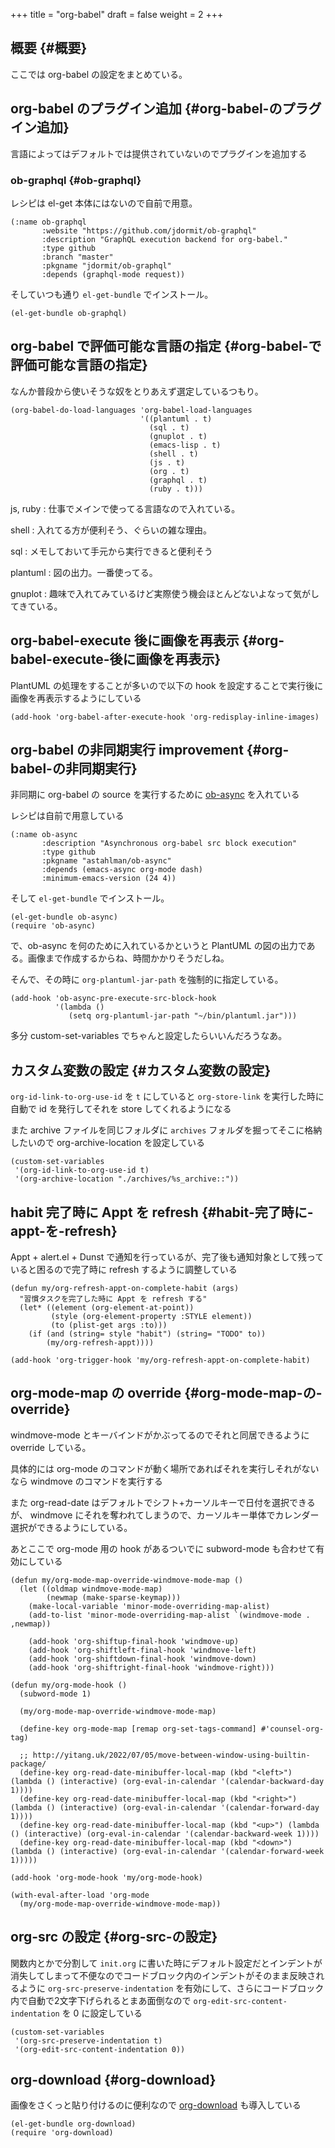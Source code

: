 +++
title = "org-babel"
draft = false
weight = 2
+++

## 概要 {#概要}

ここでは org-babel の設定をまとめている。


## org-babel のプラグイン追加 {#org-babel-のプラグイン追加}

言語によってはデフォルトでは提供されていないのでプラグインを追加する


### ob-graphql {#ob-graphql}

レシピは el-get 本体にはないので自前で用意。

```emacs-lisp
(:name ob-graphql
       :website "https://github.com/jdormit/ob-graphql"
       :description "GraphQL execution backend for org-babel."
       :type github
       :branch "master"
       :pkgname "jdormit/ob-graphql"
       :depends (graphql-mode request))
```

そしていつも通り `el-get-bundle` でインストール。

```emacs-lisp
(el-get-bundle ob-graphql)
```


## org-babel で評価可能な言語の指定 {#org-babel-で評価可能な言語の指定}

なんか普段から使いそうな奴をとりあえず選定しているつもり。

```emacs-lisp
(org-babel-do-load-languages 'org-babel-load-languages
                             '((plantuml . t)
                               (sql . t)
                               (gnuplot . t)
                               (emacs-lisp . t)
                               (shell . t)
                               (js . t)
                               (org . t)
                               (graphql . t)
                               (ruby . t)))
```

js, ruby
: 仕事でメインで使ってる言語なので入れている。

shell
: 入れてる方が便利そう、ぐらいの雑な理由。

sql
: メモしておいて手元から実行できると便利そう

plantuml
: 図の出力。一番使ってる。

gnuplot
: 趣味で入れてみているけど実際使う機会ほとんどないよなって気がしてきている。


## org-babel-execute 後に画像を再表示 {#org-babel-execute-後に画像を再表示}

PlantUML の処理をすることが多いので以下の hook を設定することで実行後に画像を再表示するようにしている

```emacs-lisp
(add-hook 'org-babel-after-execute-hook 'org-redisplay-inline-images)
```


## org-babel の非同期実行 <span class="tag"><span class="improvement">improvement</span></span> {#org-babel-の非同期実行}

非同期に org-babel の source を実行するために
[ob-async](https://github.com/astahlman/ob-async) を入れている

レシピは自前で用意している

```emacs-lisp
(:name ob-async
       :description "Asynchronous org-babel src block execution"
       :type github
       :pkgname "astahlman/ob-async"
       :depends (emacs-async org-mode dash)
       :minimum-emacs-version (24 4))
```

そして `el-get-bundle` でインストール。

```emacs-lisp
(el-get-bundle ob-async)
(require 'ob-async)
```

で、ob-async を何のために入れているかというと PlantUML の図の出力である。画像まで作成するからね、時間かかりそうだしね。

そんで、その時に `org-plantuml-jar-path` を強制的に指定している。

```emacs-lisp
(add-hook 'ob-async-pre-execute-src-block-hook
          '(lambda ()
             (setq org-plantuml-jar-path "~/bin/plantuml.jar")))
```

多分 custom-set-variables でちゃんと設定したらいいんだろうなあ。


## カスタム変数の設定 {#カスタム変数の設定}

`org-id-link-to-org-use-id` を `t` にしていると
`org-store-link` を実行した時に自動で id を発行してそれを store してくれるようになる

また archive ファイルを同じフォルダに `archives` フォルダを掘ってそこに格納したいので org-archive-location を設定している

```emacs-lisp
(custom-set-variables
 '(org-id-link-to-org-use-id t)
 '(org-archive-location "./archives/%s_archive::"))
```


## habit 完了時に Appt を refresh {#habit-完了時に-appt-を-refresh}

Appt + alert.el + Dunst で通知を行っているが、完了後も通知対象として残っていると困るので完了時に refresh するように調整している

```emacs-lisp
(defun my/org-refresh-appt-on-complete-habit (args)
  "習慣タスクを完了した時に Appt を refresh する"
  (let* ((element (org-element-at-point))
         (style (org-element-property :STYLE element))
         (to (plist-get args :to)))
    (if (and (string= style "habit") (string= "TODO" to))
        (my/org-refresh-appt))))

(add-hook 'org-trigger-hook 'my/org-refresh-appt-on-complete-habit)
```


## org-mode-map の override {#org-mode-map-の-override}

windmove-mode とキーバインドがかぶってるのでそれと同居できるように override している。

具体的には org-mode のコマンドが動く場所であればそれを実行しそれがないなら windmove のコマンドを実行する

また org-read-date はデフォルトでシフト+カーソルキーで日付を選択できるが、
windmove にそれを奪われてしまうので、カーソルキー単体でカレンダー選択ができるようにしている。

あとここで org-mode 用の hook があるついでに subword-mode も合わせて有効にしている

```emacs-lisp
(defun my/org-mode-map-override-windmove-mode-map ()
  (let ((oldmap windmove-mode-map)
        (newmap (make-sparse-keymap)))
    (make-local-variable 'minor-mode-overriding-map-alist)
    (add-to-list 'minor-mode-overriding-map-alist `(windmove-mode . ,newmap))

    (add-hook 'org-shiftup-final-hook 'windmove-up)
    (add-hook 'org-shiftleft-final-hook 'windmove-left)
    (add-hook 'org-shiftdown-final-hook 'windmove-down)
    (add-hook 'org-shiftright-final-hook 'windmove-right)))

(defun my/org-mode-hook ()
  (subword-mode 1)

  (my/org-mode-map-override-windmove-mode-map)

  (define-key org-mode-map [remap org-set-tags-command] #'counsel-org-tag)

  ;; http://yitang.uk/2022/07/05/move-between-window-using-builtin-package/
  (define-key org-read-date-minibuffer-local-map (kbd "<left>") (lambda () (interactive) (org-eval-in-calendar '(calendar-backward-day 1))))
  (define-key org-read-date-minibuffer-local-map (kbd "<right>") (lambda () (interactive) (org-eval-in-calendar '(calendar-forward-day 1))))
  (define-key org-read-date-minibuffer-local-map (kbd "<up>") (lambda () (interactive) (org-eval-in-calendar '(calendar-backward-week 1))))
  (define-key org-read-date-minibuffer-local-map (kbd "<down>") (lambda () (interactive) (org-eval-in-calendar '(calendar-forward-week 1)))))

(add-hook 'org-mode-hook 'my/org-mode-hook)

(with-eval-after-load 'org-mode
  (my/org-mode-map-override-windmove-mode-map))
```


## org-src の設定 {#org-src-の設定}

関数内とかで分割して `init.org` に書いた時にデフォルト設定だとインデントが消失してしまって不便なのでコードブロック内のインデントがそのまま反映されるように `org-src-preserve-indentation` を有効にして、さらにコードブロック内で自動で2文字下げられるとまあ面倒なので
`org-edit-src-content-indentation` を 0 に設定している

```emacs-lisp
(custom-set-variables
 '(org-src-preserve-indentation t)
 '(org-edit-src-content-indentation 0))
```


## org-download {#org-download}

画像をさくっと貼り付けるのに便利なので [org-download](https://github.com/abo-abo/org-download) も導入している

```emacs-lisp
(el-get-bundle org-download)
(require 'org-download)
```
